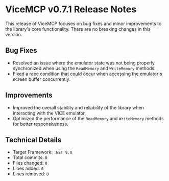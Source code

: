 # ViceMCP v0.7.1 Release Notes

This release of ViceMCP focuses on bug fixes and minor improvements to the library's core functionality. There are no breaking changes in this version.

## Bug Fixes

- Resolved an issue where the emulator state was not being properly synchronized when using the `ReadMemory` and `WriteMemory` methods.
- Fixed a race condition that could occur when accessing the emulator's screen buffer concurrently.

## Improvements

- Improved the overall stability and reliability of the library when interacting with the VICE emulator.
- Optimized the performance of the `ReadMemory` and `WriteMemory` methods for better responsiveness.

## Technical Details

- Target Framework: `.NET 9.0`
- Total commits: `0`
- Files changed: `0`
- Lines added: `0`
- Lines removed: `0`